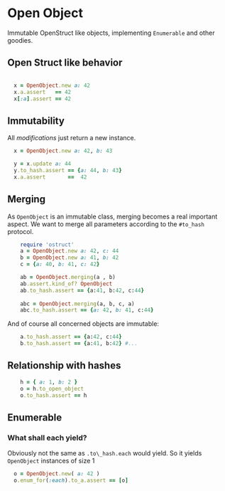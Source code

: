 # Open Object

Immutable OpenStruct like objects, implementing `Enumerable` and other goodies.


## Open Struct like behavior

```ruby

  x = OpenObject.new a: 42
  x.a.assert   == 42
  x[:a].assert == 42
```

## Immutability

All _modifications_ just return a new instance.

```ruby
  x = OpenObject.new a: 42, b: 43

  y = x.update a: 44
  y.to_hash.assert == {a: 44, b: 43}
  x.a.assert       ==  42
```

## Merging

As `OpenObject` is an immutable class, merging becomes a real important aspect. We want to merge all parameters 
according to the `#to_hash` protocol.

```ruby
    require 'ostruct'
    a = OpenObject.new a: 42, c: 44
    b = OpenObject.new a: 41, b: 42
    c = {a: 40, b: 41, c: 42}

    ab = OpenObject.merging(a , b)
    ab.assert.kind_of? OpenObject
    ab.to_hash.assert == {a:41, b:42, c:44}
    
    abc = OpenObject.merging(a, b, c, a)
    abc.to_hash.assert == {a: 42, b: 41, c:44}
```

And of course all concerned objects are immutable:

```ruby
    a.to_hash.assert == {a:42, c:44}
    b.to_hash.assert == {a:41, b:42} #...
```


## Relationship with hashes

```ruby
    h = { a: 1, b: 2 }
    o = h.to_open_object
    o.to_hash.assert == h

```


## Enumerable

### What shall each yield?

Obviously not the same as `.to\_hash.each` would yield. So it yields `OpenObject` instances of size 1

```ruby
  o = OpenObject.new( a: 42 )
  o.enum_for(:each).to_a.assert == [o]
```
